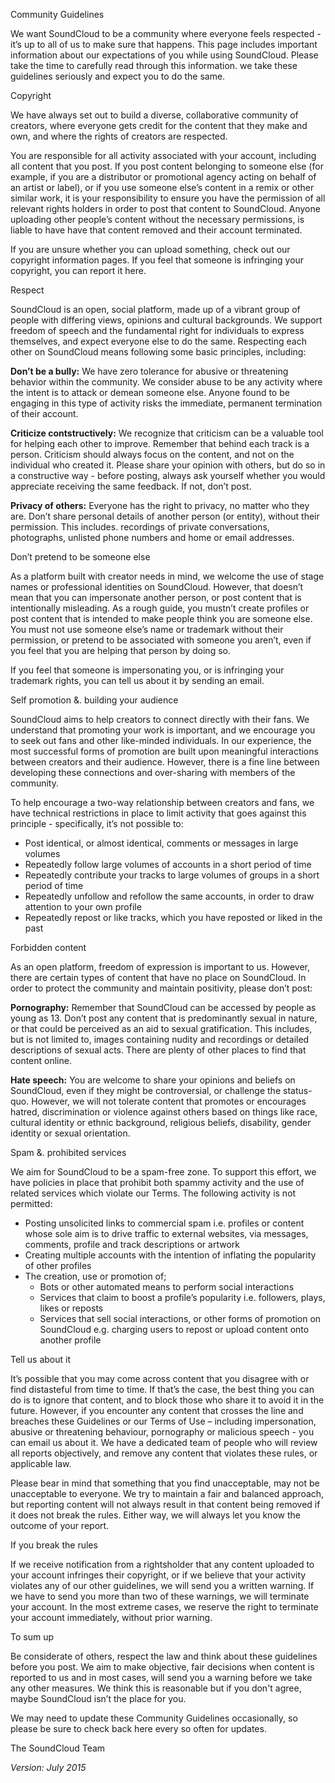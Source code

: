 Community Guidelines

We want SoundCloud to be a community where everyone feels respected - it’s up to all of us to make sure that happens. This page includes important information about our expectations of you while using SoundCloud. Please take the time to carefully read through this information. we take these guidelines seriously and expect you to do the same.

Copyright

We have always set out to build a diverse, collaborative community of creators, where everyone gets credit for the content that they make and own, and where the rights of creators are respected.

You are responsible for all activity associated with your account, including all content that you post. If you post content belonging to someone else (for example, if you are a distributor or promotional agency acting on behalf of an artist or label), or if you use someone else’s content in a remix or other similar work, it is your responsibility to ensure you have the permission of all relevant rights holders in order to post that content to SoundCloud. Anyone uploading other people’s content without the necessary permissions, is liable to have have that content removed and their account terminated.

If you are unsure whether you can upload something, check out our copyright information pages. If you feel that someone is infringing your copyright, you can report it here.

Respect

SoundCloud is an open, social platform, made up of a vibrant group of people with differing views, opinions and cultural backgrounds. We support freedom of speech and the fundamental right for individuals to express themselves, and expect everyone else to do the same. Respecting each other on SoundCloud means following some basic principles, including:

**Don’t be a bully:** We have zero tolerance for abusive or threatening behavior within the community. We consider abuse to be any activity where the intent is to attack or demean someone else. Anyone found to be engaging in this type of activity risks the immediate, permanent termination of their account.

**Criticize contstructively:** We recognize that criticism can be a valuable tool for helping each other to improve. Remember that behind each track is a person. Criticism should always focus on the content, and not on the individual who created it. Please share your opinion with others, but do so in a constructive way - before posting, always ask yourself whether you would appreciate receiving the same feedback. If not, don’t post.

**Privacy of others:** Everyone has the right to privacy, no matter who they are. Don’t share personal details of another person (or entity), without their permission. This includes. recordings of private conversations, photographs, unlisted phone numbers and home or email addresses.

Don’t pretend to be someone else

As a platform built with creator needs in mind, we welcome the use of stage names or professional identities on SoundCloud. However, that doesn’t mean that you can impersonate another person, or post content that is intentionally misleading. As a rough guide, you mustn’t create profiles or post content that is intended to make people think you are someone else. You must not use someone else’s name or trademark without their permission, or pretend to be associated with someone you aren’t, even if you feel that you are helping that person by doing so.

If you feel that someone is impersonating you, or is infringing your trademark rights, you can tell us about it by sending an email.

Self promotion &. building your audience

SoundCloud aims to help creators to connect directly with their fans. We understand that promoting your work is important, and we encourage you to seek out fans and other like-minded individuals. In our experience, the most successful forms of promotion are built upon meaningful interactions between creators and their audience. However, there is a fine line between developing these connections and over-sharing with members of the community.

To help encourage a two-way relationship between creators and fans, we have technical restrictions in place to limit activity that goes against this principle - specifically, it’s not possible to:

*   Post identical, or almost identical, comments or messages in large volumes
*   Repeatedly follow large volumes of accounts in a short period of time
*   Repeatedly contribute your tracks to large volumes of groups in a short period of time
*   Repeatedly unfollow and refollow the same accounts, in order to draw attention to your own profile
*   Repeatedly repost or like tracks, which you have reposted or liked in the past

Forbidden content

As an open platform, freedom of expression is important to us. However, there are certain types of content that have no place on SoundCloud. In order to protect the community and maintain positivity, please don’t post:

**Pornography:** Remember that SoundCloud can be accessed by people as young as 13. Don’t post any content that is predominantly sexual in nature, or that could be perceived as an aid to sexual gratification. This includes, but is not limited to, images containing nudity and recordings or detailed descriptions of sexual acts. There are plenty of other places to find that content online.

**Hate speech:** You are welcome to share your opinions and beliefs on SoundCloud, even if they might be controversial, or challenge the status-quo. However, we will not tolerate content that promotes or encourages hatred, discrimination or violence against others based on things like race, cultural identity or ethnic background, religious beliefs, disability, gender identity or sexual orientation.

Spam &. prohibited services

We aim for SoundCloud to be a spam-free zone. To support this effort, we have policies in place that prohibit both spammy activity and the use of related services which violate our Terms. The following activity is not permitted:

*   Posting unsolicited links to commercial spam i.e. profiles or content whose sole aim is to drive traffic to external websites, via messages, comments, profile and track descriptions or artwork
*   Creating multiple accounts with the intention of inflating the popularity of other profiles
*   The creation, use or promotion of;
    *   Bots or other automated means to perform social interactions
    *   Services that claim to boost a profile’s popularity i.e. followers, plays, likes or reposts
    *   Services that sell social interactions, or other forms of promotion on SoundCloud e.g. charging users to repost or upload content onto another profile

Tell us about it

It’s possible that you may come across content that you disagree with or find distasteful from time to time. If that’s the case, the best thing you can do is to ignore that content, and to block those who share it to avoid it in the future. However, if you encounter any content that crosses the line and breaches these Guidelines or our Terms of Use – including impersonation, abusive or threatening behaviour, pornography or malicious speech - you can email us about it. We have a dedicated team of people who will review all reports objectively, and remove any content that violates these rules, or applicable law.

Please bear in mind that something that you find unacceptable, may not be unacceptable to everyone. We try to maintain a fair and balanced approach, but reporting content will not always result in that content being removed if it does not break the rules. Either way, we will always let you know the outcome of your report.

If you break the rules

If we receive notification from a rightsholder that any content uploaded to your account infringes their copyright, or if we believe that your activity violates any of our other guidelines, we will send you a written warning. If we have to send you more than two of these warnings, we will terminate your account. In the most extreme cases, we reserve the right to terminate your account immediately, without prior warning.

To sum up

Be considerate of others, respect the law and think about these guidelines before you post. We aim to make objective, fair decisions when content is reported to us and in most cases, will send you a warning before we take any other measures. We think this is reasonable but if you don't agree, maybe SoundCloud isn’t the place for you.

We may need to update these Community Guidelines occasionally, so please be sure to check back here every so often for updates.

The SoundCloud Team

_Version: July 2015_